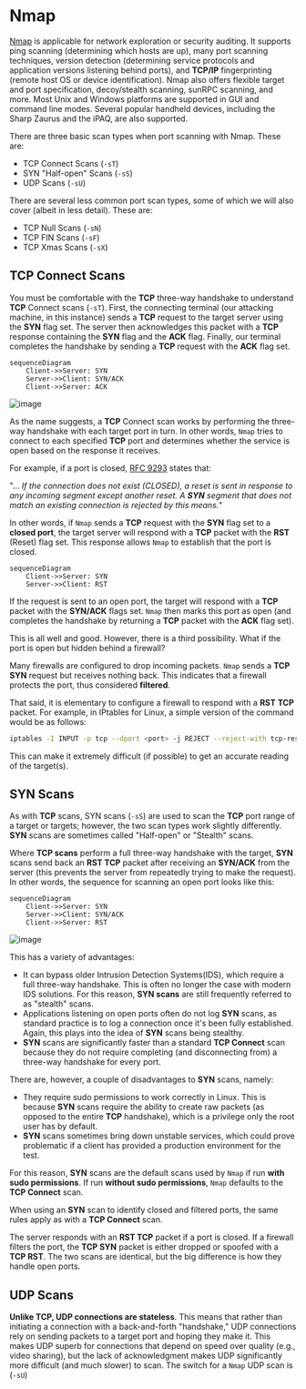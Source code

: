 # Nmap

[Nmap](https://www.kali.org/tools/nmap/) is applicable for network exploration or security auditing. It supports ping scanning (determining which hosts are up), many port scanning techniques, version detection (determining service protocols and application versions listening behind ports), and **TCP/IP** fingerprinting (remote host OS or device identification). Nmap also offers flexible target and port specification, decoy/stealth scanning, sunRPC scanning, and more. Most Unix and Windows platforms are supported in GUI and command line modes. Several popular handheld devices, including the Sharp Zaurus and the iPAQ, are also supported.

There are three basic scan types when port scanning with Nmap. These are:

- TCP Connect Scans (```-sT```)
- SYN "Half-open" Scans (```-sS```)
- UDP Scans (```-sU```)

There are several less common port scan types, some of which we will also cover (albeit in less detail). These are:

- TCP Null Scans (```-sN```)
- TCP FIN Scans (```-sF```)
- TCP Xmas Scans (```-sX```)

## TCP Connect Scans

You must be comfortable with the **TCP** three-way handshake to understand **TCP** Connect scans (```-sT```). First, the connecting terminal (our attacking machine, in this instance) sends a **TCP** request to the target server using the **SYN** flag set. The server then acknowledges this packet with a **TCP** response containing the **SYN** flag and the **ACK** flag. Finally, our terminal completes the handshake by sending a **TCP** request with the **ACK** flag set.

```mermaid
sequenceDiagram
    Client->>Server: SYN
    Server->>Client: SYN/ACK
    Client->>Server: ACK
```

![image](https://github.com/user-attachments/assets/0a9cf688-1cd9-40be-a221-99c25e480b55)

As the name suggests, a **TCP** Connect scan works by performing the three-way handshake with each target port in turn. In other words, ```Nmap``` tries to connect to each specified **TCP** port and determines whether the service is open based on the response it receives.

For example, if a port is closed, [RFC 9293](https://datatracker.ietf.org/doc/html/rfc9293) states that: 

"... _If the connection does not exist (CLOSED), a reset is sent in response to any incoming segment except another reset. A **SYN** segment that does not match an existing connection is rejected by this means._"

In other words, if ```Nmap``` sends a **TCP** request with the **SYN** flag set to a **closed port**, the target server will respond with a **TCP** packet with the **RST** (Reset) flag set. This response allows ```Nmap``` to establish that the port is closed.

```mermaid
sequenceDiagram
    Client->>Server: SYN
    Server->>Client: RST
```

If the request is sent to an open port, the target will respond with a **TCP** packet with the **SYN/ACK** flags set. ```Nmap``` then marks this port as open (and completes the handshake by returning a **TCP** packet with the **ACK** flag set).

This is all well and good. However, there is a third possibility. What if the port is open but hidden behind a firewall?

Many firewalls are configured to drop incoming packets. ```Nmap``` sends a **TCP** **SYN** request but receives nothing back. This indicates that a firewall protects the port, thus considered **filtered**.

That said, it is elementary to configure a firewall to respond with a **RST** **TCP** packet. For example, in IPtables for Linux, a simple version of the command would be as follows:

```bash
iptables -I INPUT -p tcp --dport <port> -j REJECT --reject-with tcp-reset
```

This can make it extremely difficult (if possible) to get an accurate reading of the target(s).


## SYN Scans

As with **TCP** scans, SYN scans (```-sS```) are used to scan the **TCP** port range of a target or targets; however, the two scan types work slightly differently. **SYN** scans are sometimes called "Half-open" or "Stealth" scans.

Where **TCP scans** perform a full three-way handshake with the target, **SYN** scans send back an **RST TCP** packet after receiving an **SYN/ACK** from the server (this prevents the server from repeatedly trying to make the request). In other words, the sequence for scanning an open port looks like this:

```mermaid
sequenceDiagram
    Client->>Server: SYN
    Server->>Client: SYN/ACK
    Client->>Server: RST
```

![image](https://github.com/user-attachments/assets/daca762a-98e6-4e83-a091-af1ebdf1fbc7)

This has a variety of advantages:

- It can bypass older Intrusion Detection Systems(IDS), which require a full three-way handshake. This is often no longer the case with modern IDS solutions. For this reason, **SYN scans** are still frequently referred to as "stealth" scans.
- Applications listening on open ports often do not log **SYN** scans, as standard practice is to log a connection once it's been fully established. Again, this plays into the idea of **SYN** scans being stealthy.
- **SYN** scans are significantly faster than a standard **TCP Connect** scan because they do not require completing (and disconnecting from) a three-way handshake for every port.

There are, however, a couple of disadvantages to **SYN** scans, namely:

- They require sudo permissions to work correctly in Linux. This is because **SYN** scans require the ability to create raw packets (as opposed to the entire **TCP** handshake), which is a privilege only the root user has by default.
- **SYN** scans sometimes bring down unstable services, which could prove problematic if a client has provided a production environment for the test.

For this reason, **SYN** scans are the default scans used by ```Nmap``` if run **with sudo permissions**. If run **without sudo permissions**, ```Nmap``` defaults to the **TCP Connect** scan.

When using an **SYN** scan to identify closed and filtered ports, the same rules apply as with a **TCP Connect** scan.

The server responds with an **RST TCP** packet if a port is closed. If a firewall filters the port, the **TCP SYN** packet is either dropped or spoofed with a **TCP RST**. The two scans are identical, but the big difference is how they handle open ports.


## UDP Scans

**Unlike TCP, UDP connections are stateless**. This means that rather than initiating a connection with a back-and-forth "handshake," UDP connections rely on sending packets to a target port and hoping they make it. This makes UDP superb for connections that depend on speed over quality (e.g., video sharing), but the lack of acknowledgment makes UDP significantly more difficult (and much slower) to scan. The switch for a ```Nmap``` UDP scan is (```-sU```)


